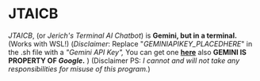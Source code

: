 # JTAICB
*JTAICB*, (or *Jerich's Terminal AI Chatbot*) is **Gemini, but in a terminal.** (Works with WSL!) (*Disclaimer*: Replace "*GEMINIAPIKEY_PLACEDHERE*" in the .sh file with a *"Gemini API Key",* You can get one [**here**](https://aistudio.google.com/apikey) also **GEMINI IS PROPERTY OF *Google*.** ) (Disclaimer PS: *I cannot and will not take any responsibilities for misuse of this program.*)
